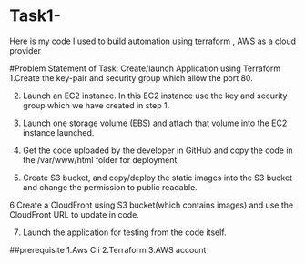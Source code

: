 # Task1-
Here is my code I used to build automation using terraform , AWS as a cloud provider 



#Problem Statement of Task:
Create/launch Application using Terraform
1.Create the key-pair and security group which allow the port 80.

2. Launch an EC2 instance. In this EC2 instance use the key and security group which we have created in step 1.

3. Launch one storage volume (EBS) and attach that volume into the EC2 instance launched.

4. Get the code uploaded by the developer in GitHub and copy the code in the /var/www/html folder for deployment.

5. Create S3 bucket, and copy/deploy the static images into the S3 bucket and change the permission to public readable.

6 Create a CloudFront using S3 bucket(which contains images) and use the CloudFront URL to update in code.

7. Launch the application for testing from the code itself.


##prerequisite
1.Aws Cli
2.Terraform 
3.AWS account 








